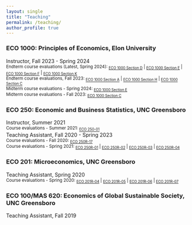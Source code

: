 ```yaml
---
layout: single
title: "Teaching"
permalink: /teaching/
author_profile: true
---
```


<!---
[**Summary of teaching evaluations**](https://satyaki4.github.io/files/summary_of_evaluations_satyaki.pdf)
-->

### ECO 1000: Principles of Economics, Elon University
Instructor, Fall 2023 - Spring 2024  
<small>Endterm course evaluations (Latest, Spring 2024): 
<sub>[ECO 1000 Section D][eco_1000_D]</sub> | 
<sub>[ECO 1000 Section E][eco_1000_E]</sub> | 
<sub>[ECO 1000 Section F][eco_1000_F]</sub> | 
<sub>[ECO 1000 Section K][eco_1000_K]</sub></small><br style="line-height:50%;">
<small>Endterm course evaluations, Fall 2023: 
<sub>[ECO 1000 Section A][eco_1000_A]</sub> | 
<sub>[ECO 1000 Section H][eco_1000_H]</sub> | 
<sub>[ECO 1000 Section C][eco_1000_C]</sub></small><br style="line-height:50%;">
<small>Midterm course evaluations - Spring 2024: 
<sub>[ECO 1000 Section E][eco_1000_E_mid]</sub></small><br style="line-height:50%;">
<small>Midterm course evaluations - Fall 2023: 
<sub>[ECO 1000 Section C][eco_1000_C_mid]</sub></small>

### ECO 250: Economic and Business Statistics, UNC Greensboro
Instructor, Summer 2021  
<small>Course evaluations - Summer 2021: 
<sub>[ECO 250-01][eco_250_01]</sub></small><br style="line-height:50%;">
Teaching Assistant, Fall 2020 - Spring 2023  
<small>Course evaluations - Fall 2020: 
<sub>[ECO 250R-17][eco_250R_17]</sub></small><br style="line-height:50%;">
<small>Course evaluations - Spring 2021: 
<sub>[ECO 250R-01][eco_250R_01]</sub> | 
<sub>[ECO 250R-02][eco_250R_02]</sub> | 
<sub>[ECO 250R-03][eco_250R_03]</sub> | 
<sub>[ECO 250R-04][eco_250R_04]</sub></small><br style="line-height:50%;">

### ECO 201: Microeconomics, UNC Greensboro
Teaching Assistant, Spring 2020  
<small>Course evaluations - Spring 2020: 
<sub>[ECO 201R-04][eco_201R_04]</sub> | 
<sub>[ECO 201R-05][eco_201R_05]</sub> | 
<sub>[ECO 201R-06][eco_201R_06]</sub> | 
<sub>[ECO 201R-07][eco_201R_07]</sub></small><br style="line-height:50%;">

### ECO 100/MAS 620: Economics of Global Sustainable Society, UNC Greensboro
Teaching Assistant, Fall 2019

[eco_201R_04]: https://satyaki4.github.io/files/Spring_2020_ECO_201R_04.pdf
[eco_201R_05]: https://satyaki4.github.io/files/Spring_2020_ECO_201R_05.pdf
[eco_201R_06]: https://satyaki4.github.io/files/Spring_2020_ECO_201R_06.pdf
[eco_201R_07]: https://satyaki4.github.io/files/Spring_2020_ECO_201R_07.pdf
[eco_250_01]: https://satyaki4.github.io/files/Summer_2021_ECO_250-01.pdf
[eco_250R_17]: https://satyaki4.github.io/files/Fall_2020_ECO_250R_17.pdf
[eco_250R_01]: https://satyaki4.github.io/files/Spring_2021_ECO_250R_01.pdf
[eco_250R_02]: https://satyaki4.github.io/files/Spring_2021_ECO_250R_02.pdf
[eco_250R_03]: https://satyaki4.github.io/files/Spring_2021_ECO_250R_03.pdf
[eco_250R_04]: https://satyaki4.github.io/files/Spring_2021_ECO_250R_04.pdf
[eco_1000_A]: https://satyaki4.github.io/files/Fall_2023_ECO1000A.pdf
[eco_1000_H]: https://satyaki4.github.io/files/Fall_2023_ECO1000H.pdf
[eco_1000_C]: https://satyaki4.github.io/files/Fall_2023_ECO1000C.pdf
[eco_1000_D]: https://satyaki4.github.io/files/Spring_2024_ECO1000D.pdf
[eco_1000_E]: https://satyaki4.github.io/files/Spring_2024_ECO1000E.pdf
[eco_1000_F]: https://satyaki4.github.io/files/Spring_2024_ECO1000F.pdf
[eco_1000_K]: https://satyaki4.github.io/files/Spring_2024_ECO1000K.pdf
[eco_1000_C_mid]: https://satyaki4.github.io/files/Fall_2023_ECO1000C_midterm.pdf
[eco_1000_E_mid]: https://satyaki4.github.io/files/Spring_2024_ECO1000E_midterm.pdf

